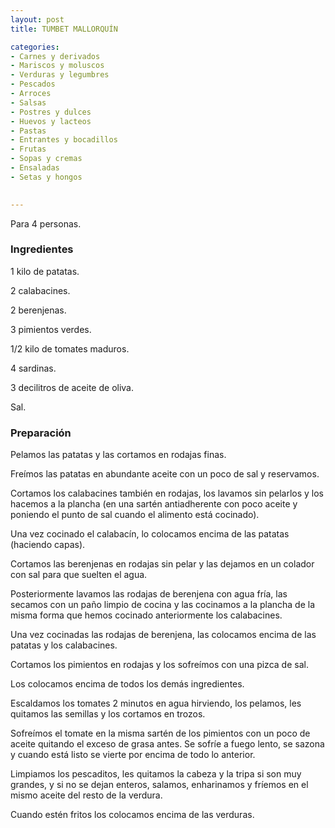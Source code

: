 ```yaml
---
layout: post
title: TUMBET MALLORQUÍN

categories:
- Carnes y derivados
- Mariscos y moluscos
- Verduras y legumbres
- Pescados
- Arroces
- Salsas
- Postres y dulces
- Huevos y lacteos
- Pastas
- Entrantes y bocadillos
- Frutas
- Sopas y cremas
- Ensaladas
- Setas y hongos
 

---
```


Para 4 personas.

<h3>Ingredientes</h3>

1 kilo de patatas.

2 calabacines.

2 berenjenas.

3 pimientos verdes.

1/2 kilo de tomates maduros.

4 sardinas.

3 decilitros de aceite de oliva.

Sal.

<h3>Preparación</h3>

Pelamos las patatas y las cortamos en rodajas finas.

Freímos las patatas en abundante aceite con un poco de sal y reservamos.

Cortamos los calabacines también en rodajas, los lavamos sin pelarlos y los hacemos a la plancha (en una sartén antiadherente con poco aceite y poniendo el punto de sal cuando el alimento está cocinado).

Una vez cocinado el calabacín, lo colocamos encima de las patatas (haciendo capas).

Cortamos las berenjenas en rodajas sin pelar y las dejamos en un colador con sal para que suelten el agua.

Posteriormente lavamos las rodajas de berenjena con agua fría, las secamos con un paño limpio de cocina y las cocinamos a la plancha de la misma forma que hemos cocinado anteriormente los calabacines.

Una vez cocinadas las rodajas de berenjena, las colocamos encima de las patatas y los calabacines.

Cortamos los pimientos en rodajas y los sofreímos con una pizca de sal.

Los colocamos encima de todos los demás ingredientes.

Escaldamos los tomates 2 minutos en agua hirviendo, los pelamos, les quitamos las semillas y los cortamos en trozos.

Sofreímos el tomate en la misma sartén de los pimientos con un poco de aceite quitando el exceso de grasa antes. Se sofríe a fuego lento, se sazona y cuando está listo se vierte por encima de todo lo anterior.

Limpiamos los pescaditos, les quitamos la cabeza y la tripa si son muy grandes, y si no se dejan enteros, salamos, enharinamos y fríemos en el mismo aceite del resto de la verdura.

Cuando estén fritos los colocamos encima de las verduras.


